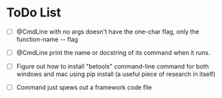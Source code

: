 ToDo List
=========

-   [ ] \@CmdLine with no args doesn't have the one-char flag, only the
    function-name -- flag

-   [ ] \@CmdLine print the name or docstring of its command when it runs.

-   [ ] Figure out how to install "betools" command-line command for both
    windows and mac using pip install (a useful piece of research in itself)

-   [ ] Command just spews out a framework code file
